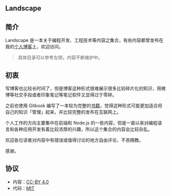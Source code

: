 Landscape
---

## 简介

Landscape 是一本关于编程开发、工程技术等内容之集合，有些内容都曾发布在我的[个人博客](http://blog.fantasy.codes)上，欢迎访问。

> 具体目录可以参考左侧，内容不断维护中。

## 初衷

写博客也比较长时间了，但是博客这种形式很难展示很多比较碎片化的知识，用微博等社交手段或者印象笔记等笔记软件又显得过于零碎。

之前也使用 Gitbook 编写了一本较为完整的[书籍]()，觉得这种形式可能更加适合将自己的知识「管理」起来，并比较完整的发布在互联网上。

个人工作的方向主要集中在前端和 Node.js 的一些内容，但是一直以来对编程语言和各种应用开发有着比较浓厚的兴趣，所以这个集合的内容会比较杂乱。

欢迎各位读者对内容中有错误或值得讨论的地方自由评论、不吝赐教。

感谢。

## 协议

- 内容：[CC-BY 4.0](https://creativecommons.org/licenses/by/4.0/)
- 代码：[MIT](https://opensource.org/licenses/MIT)
